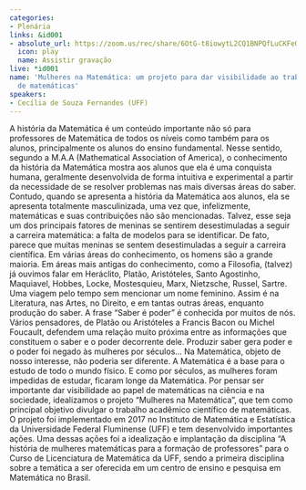 ```yaml
---
categories:
- Plenária
links: &id001
- absolute_url: https://zoom.us/rec/share/6OtG-t8iowytL2CQ1BNPQfLuCKFeOuUeu2jqInM0LHpCZltrs-udT3uPDTJagNpH.PobxnL3F5t-cwvZC?startTime=1659529481000
  icon: play
  name: Assistir gravação
live: *id001
name: 'Mulheres na Matemática: um projeto para dar visibilidade ao trabalho acadêmico-científico
  de matemáticas'
speakers:
- Cecília de Souza Fernandes (UFF)
---
```


A história da Matemática é um conteúdo importante não só para professores de Matemática de todos os níveis como também para os alunos, principalmente os alunos do ensino fundamental. Nesse sentido, segundo a M.A.A (Mathematical Association of America), o conhecimento da história da Matemática mostra aos alunos que ela é uma conquista humana, geralmente desenvolvida de forma intuitiva e experimental a partir da necessidade de se resolver problemas nas mais diversas áreas do saber. Contudo, quando se apresenta a história da Matemática aos alunos, ela se apresenta totalmente masculinizada, uma vez que, infelizmente, matemáticas e suas contribuições não são mencionadas. Talvez, esse seja um dos principais fatores de meninas se sentirem desestimuladas a seguir a carreira matemática: a falta de modelos para se identificar.
  De fato, parece que muitas meninas se sentem desestimuladas a seguir a carreira científica. Em várias áreas do conhecimento, os homens são a grande maioria. Em áreas mais antigas do conhecimento, como a Filosofia, (talvez) já ouvimos falar em Heráclito, Platão, Aristóteles, Santo Agostinho, Maquiavel, Hobbes, Locke, Mostesquieu, Marx, Nietzsche, Russel, Sartre. Uma viagem pelo tempo sem mencionar um nome feminino. Assim é na Literatura, nas Artes, no Direito, e em tantas outras áreas, enquanto produção do saber. A frase “Saber é poder” é conhecida por muitos de nós. Vários pensadores, de Platão ou Aristóteles a Francis Bacon ou Michel Foucault, defendem uma relação muito próxima entre as informações que constituem o saber e o poder decorrente dele.  Produzir saber gera poder e o poder foi negado às mulheres por séculos...
  Na Matemática, objeto de nosso interesse, não poderia ser diferente. A Matemática é a base para o estudo de todo o mundo físico. E como por séculos, as mulheres foram impedidas de estudar, ficaram longe da Matemática.  Por pensar ser importante dar visibilidade ao papel de matemáticas na ciência e na sociedade, idealizamos o projeto “Mulheres na Matemática”, que tem como principal objetivo divulgar o trabalho acadêmico científico de matemáticas. O projeto foi implementado em 2017 no Instituto de Matemática e Estatística da Universidade Federal Fluminense (UFF) e tem desenvolvido importantes ações. Uma dessas ações foi a idealização e implantação da disciplina “A história de mulheres matemáticas para a formação de professores” para o Curso de Licenciatura de Matemática da UFF, sendo a primeira disciplina sobre a temática a ser oferecida em um centro de ensino e pesquisa em Matemática no Brasil.
